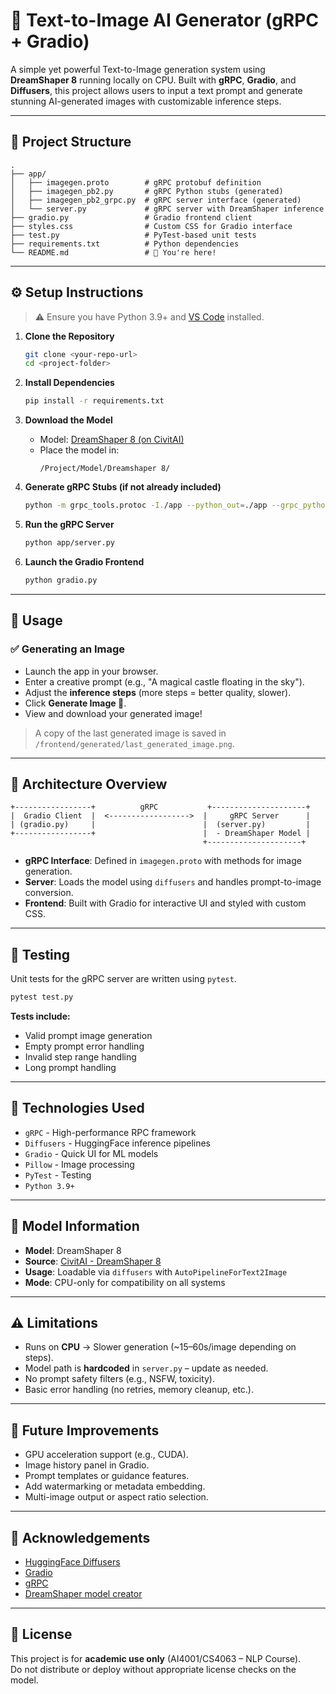 
# 🎨 Text-to-Image AI Generator (gRPC + Gradio)

A simple yet powerful Text-to-Image generation system using **DreamShaper 8** running locally on CPU. Built with **gRPC**, **Gradio**, and **Diffusers**, this project allows users to input a text prompt and generate stunning AI-generated images with customizable inference steps.

---

## 📁 Project Structure

```
.
├── app/
│   ├── imagegen.proto        # gRPC protobuf definition
│   ├── imagegen_pb2.py       # gRPC Python stubs (generated)
│   ├── imagegen_pb2_grpc.py  # gRPC server interface (generated)
│   └── server.py             # gRPC server with DreamShaper inference
├── gradio.py                 # Gradio frontend client
├── styles.css                # Custom CSS for Gradio interface
├── test.py                   # PyTest-based unit tests
├── requirements.txt          # Python dependencies
└── README.md                 # 📘 You're here!
```

---

## ⚙️ Setup Instructions

> ⚠️ Ensure you have Python 3.9+ and [VS Code](https://code.visualstudio.com/) installed.

1. **Clone the Repository**  
   ```bash
   git clone <your-repo-url>
   cd <project-folder>
   ```

2. **Install Dependencies**  
   ```bash
   pip install -r requirements.txt
   ```

3. **Download the Model**  
   - Model: [DreamShaper 8 (on CivitAI)](https://civitai.com/models/4384/dreamshaper)
   - Place the model in:
     ```
     /Project/Model/Dreamshaper 8/
     ```

4. **Generate gRPC Stubs (if not already included)**  
   ```bash
   python -m grpc_tools.protoc -I./app --python_out=./app --grpc_python_out=./app ./app/imagegen.proto
   ```

5. **Run the gRPC Server**  
   ```bash
   python app/server.py
   ```

6. **Launch the Gradio Frontend**  
   ```bash
   python gradio.py
   ```

---

## 🚀 Usage

### ✅ Generating an Image

- Launch the app in your browser.
- Enter a creative prompt (e.g., "A magical castle floating in the sky").
- Adjust the **inference steps** (more steps = better quality, slower).
- Click **Generate Image 🌟**.
- View and download your generated image!

> A copy of the last generated image is saved in `/frontend/generated/last_generated_image.png`.

---

## 🧠 Architecture Overview

```
+-----------------+          gRPC           +---------------------+
|  Gradio Client  |  <------------------>  |     gRPC Server      |
| (gradio.py)     |                        |  (server.py)         |
+-----------------+                        |  - DreamShaper Model |
                                           +---------------------+
```

- **gRPC Interface**: Defined in `imagegen.proto` with methods for image generation.
- **Server**: Loads the model using `diffusers` and handles prompt-to-image conversion.
- **Frontend**: Built with Gradio for interactive UI and styled with custom CSS.

---

## 🧪 Testing

Unit tests for the gRPC server are written using `pytest`.

```bash
pytest test.py
```

**Tests include:**
- Valid prompt image generation
- Empty prompt error handling
- Invalid step range handling
- Long prompt handling

---

## 🧰 Technologies Used

- `gRPC` - High-performance RPC framework
- `Diffusers` - HuggingFace inference pipelines
- `Gradio` - Quick UI for ML models
- `Pillow` - Image processing
- `PyTest` - Testing
- `Python 3.9+`

---

## 🧠 Model Information

- **Model**: DreamShaper 8
- **Source**: [CivitAI - DreamShaper 8](https://civitai.com/models/4384/dreamshaper)
- **Usage**: Loadable via `diffusers` with `AutoPipelineForText2Image`
- **Mode**: CPU-only for compatibility on all systems

---

## ⚠️ Limitations

- Runs on **CPU** → Slower generation (~15–60s/image depending on steps).
- Model path is **hardcoded** in `server.py` – update as needed.
- No prompt safety filters (e.g., NSFW, toxicity).
- Basic error handling (no retries, memory cleanup, etc.).

---

## 📌 Future Improvements

- GPU acceleration support (e.g., CUDA).
- Image history panel in Gradio.
- Prompt templates or guidance features.
- Add watermarking or metadata embedding.
- Multi-image output or aspect ratio selection.

---

## 🙌 Acknowledgements

- [HuggingFace Diffusers](https://huggingface.co/docs/diffusers/index)
- [Gradio](https://www.gradio.app/)
- [gRPC](https://grpc.io/)
- [DreamShaper model creator](https://civitai.com/models/4384/dreamshaper)

---

## 📃 License

This project is for **academic use only** (AI4001/CS4063 – NLP Course).  
Do not distribute or deploy without appropriate license checks on the model.
